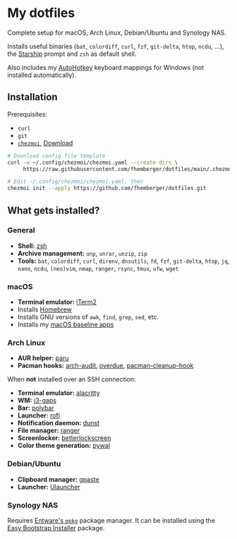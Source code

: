 # My dotfiles

Complete setup for macOS, Arch Linux, Debian/Ubuntu and Synology NAS.

Installs useful binaries (`bat`, `colordiff`, `curl`, `fzf`, `git-delta`, `htop`, `ncdu`, …), the [Starship](https://starship.rs) prompt and `zsh` as default shell.

Also includes my [AutoHotkey](https://autohotkey.com) keyboard mappings for Windows (not installed automatically).


## Installation

Prerequisites:
- `curl`
- `git`
- [`chezmoi`](https://www.chezmoi.io/), [Download](https://github.com/twpayne/chezmoi/releases)

```bash
# Download config file template
curl -o ~/.config/chezmoi/chezmoi.yaml --create-dirs \
     https://raw.githubusercontent.com/fhemberger/dotfiles/main/.chezmoi.yaml

# Edit ~/.config/chezmoi/chezmoi.yaml, then
chezmoi init --apply https://github.com/fhemberger/dotfiles.git
```


## What gets installed?

### General

- **Shell:** [zsh](https://github.com/zsh-users/zsh)  
- **Archive management:** `unp`, `unrar`, `unzip`, `zip`
- **Tools:**  `bat`, `colordiff`, `curl`, `direnv`, `dnsutils`, `fd`, `fzf`, `git-delta`, `htop`, `jq`, `nano`, `ncdu`, `(neo)vim`, `nmap`, `ranger`, `rsync`, `tmux`, `ufw`, 
`wget`

### macOS

- **Terminal emulator:** [iTerm2](https://iterm2.com/)
- Installs [Homebrew](https://brew.sh/)
- Installs GNU versions of `awk`, `find`, `grep`, `sed`, etc.
- Installs my [macOS baseline apps](blob/main/packages/Brewfile)

### Arch Linux

- **AUR helper:** [paru](https://github.com/Morganamilo/paru)
- **Pacman hooks:** [arch-audit](https://github.com/ilpianista/arch-audit), [overdue](https://github.com/tylerjl/overdue), [pacman-cleanup-hook](https://aur.archlinux.org/packages/pacman-cleanup-hook)

When **not** installed over an SSH connection:

- **Terminal emulator:** [alacritty](https://github.com/alacritty/alacritty)  
- **WM:** [i3-gaps](https://github.com/Airblader/i3)  
- **Bar:** [polybar](https://github.com/jaagr/polybar)  
- **Launcher:** [rofi](https://github.com/DaveDavenport/rofi)  
- **Notification daemon:** [dunst](https://github.com/dunst-project/dunst)  
- **File manager:** [ranger](https://github.com/ranger/ranger)  
- **Screenlocker:** [betterlockscreen](https://github.com/pavanjadhaw/betterlockscreen)  
- **Color theme generation:** [pywal](https://github.com/dylanaraps/pywal)  

### Debian/Ubuntu

- **Clipboard manager:** [gpaste](https://github.com/Keruspe/GPaste)
- **Launcher:** [Ulauncher](https://ulauncher.io/)

### Synology NAS

Requires [Entware's `opkg`](https://github.com/Entware/Entware/wiki/Install-on-Synology-NAS) package manager. It can be installed using the [Easy Bootstrap Installer](https://www.cphub.net/?p=ebi) package.

